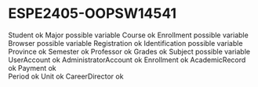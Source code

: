 # ESPE2405-OOPSW14541
Student		ok
Major			possible variable
Course			ok
Enrollment		possible variable
Browser		possible variable
Registration 		ok
Identification		possible variable
Province 		ok
Semester		ok
Professor		ok
Grades		ok
Subject		possible variable
UserAccount               ok
AdministratorAccount ok
Enrollment		ok
AcademicRecord        ok
Payment		ok	
Period			ok
Unit			ok
CareerDirector            ok

